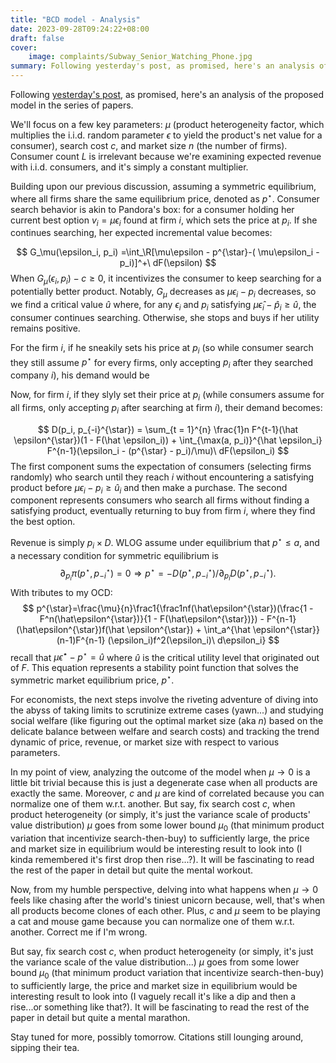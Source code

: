 ```yaml
---
title: "BCD model - Analysis"
date: 2023-09-28T09:24:22+08:00
draft: false
cover:
    image: complaints/Subway_Senior_Watching_Phone.jpg
summary: Following yesterday's post, as promised, here's an analysis of the model in the series of papers.
---
```


Following [yesterday's post](https://aritang.github.io/posts/bcd_model/), as promised, here's an analysis of the proposed model in the series of papers.

We'll focus on a few key parameters: $\mu$ (product heterogeneity factor, which multiplies the i.i.d. random parameter $\epsilon$ to yield the product's net value for a consumer), search cost $c$, and market size $n$ (the number of firms). Consumer count $L$ is irrelevant because we're examining expected revenue with i.i.d. consumers, and it's simply a constant multiplier.

Building upon our previous discussion, assuming a symmetric equilibrium, where all firms share the same equilibrium price, denoted as $p^{\star}$. Consumer search behavior is akin to Pandora's box: for a consumer holding her current best option $v_i = \mu\epsilon_i$ found at firm $i$, which sets the price at $p_i$. If she continues searching, her expected incremental value becomes:

$$
G_\mu(\epsilon_i, p_i) =\int_\R[\mu\epsilon - p^{\star}-( \mu\epsilon_i - p_i)]^+\ dF(\epsilon)
$$
When $G_\mu(\epsilon_i, p_i) - c \geq 0$, it incentivizes the consumer to keep searching for a potentially better product. Notably, $G_\mu$ decreases as $\mu\epsilon_i - p_i$ decreases, so we find a critical value $\hat u$ where, for any $\epsilon_i$ and $p_i$ satisfying $\mu \hat\epsilon_i - \hat p_i \geq \hat u$, the consumer continues searching. Otherwise, she stops and buys if her utility remains positive.

For the firm $i$, if he sneakily sets his price at $p_i$  (so while consumer search they still assume $p^{\star}$ for every firms, only accepting $p_i$ after they searched company $i$), his demand would be

Now, for firm $i$, if they slyly set their price at $p_i$ (while consumers assume for all firms, only accepting $p_i$ after searching at firm $i$), their demand becomes:

$$
D(p_i, p_{-i}^{\star}) = \sum_{t = 1}^{n} \frac{1}n F^{t-1}(\hat \epsilon^{\star})(1 - F(\hat \epsilon_i)) + \int_{\max(a, p_i)}^{\hat \epsilon_i} F^{n-1}(\epsilon_i - (p^{\star} - p_i)/\mu)\ dF(\epsilon_i)
$$
The first component sums the expectation of consumers (selecting firms randomly) who search until they reach $i$ without encountering a satisfying product before $\mu\epsilon_i - p_i \geq \hat u_i$ and then make a purchase. The second component represents consumers who search all firms without finding a satisfying product, eventually returning to buy from firm $i$, where they find the best option.

Revenue is simply $p_i \times D$. WLOG assume under equilibrium that $p^{\star} \leq a$, and a necessary condition for symmetric equilibrium is
$$
\partial_{p_i}\pi(p^{\star}, p_{-i}^{\star}) = 0\Rightarrow p^{\star} = -D(p^{\star}, p_{-i}^{\star})/\partial_{p_i}D(p^{\star}, p_{-i}^{\star}).
$$
With tributes to my OCD:
$$
p^{\star}=\frac{\mu}{n}\frac1{\frac1nf(\hat\epsilon^{\star})(\frac{1 - F^n(\hat\epsilon^{\star})}{1 - F(\hat\epsilon^{\star})}) - F^{n-1}(\hat\epsilon^{\star})f(\hat \epsilon^{\star}) + \int_a^{\hat \epsilon^{\star}}(n-1)F^{n-1} (\epsilon_i)f^2(\epsilon_i)\ d\epsilon_i}
$$
recall that $\mu \hat \epsilon^{\star} - p^{\star} = \hat u$ where $\hat u$ is the critical utility level that originated out of $F$. This equation represents a stability point function that solves the symmetric market equilibrium price, $p^{\star}$.

For economists, the next steps involve the riveting adventure of diving into the abyss of taking limits to scrutinize extreme cases (yawn...) and studying social welfare (like figuring out the optimal market size (aka $n$) based on the delicate balance between welfare and search costs) and tracking the trend dynamic of price, revenue, or market size with respect to various parameters.

In my point of view, analyzing the outcome of the model when $\mu \to 0$ is a little bit trivial because this is just a degenerate case when all products are exactly the same. Moreover, $c$ and $\mu$ are kind of correlated because you can normalize one of them w.r.t. another. But say, fix search cost $c$, when product heterogeneity (or simply, it's just the variance scale of products' value distribution) $\mu$ goes from some lower bound $\mu_0$ (that minimum product variation that incentivize search-then-buy) to sufficiently large, the price and market size in equilibrium would be interesting result to look into (I kinda remembered it's first drop then rise...?). It will be fascinating to read the rest of the paper in detail but quite the mental workout.

Now, from my humble perspective, delving into what happens when $\mu \to 0$ feels like chasing after the world's tiniest unicorn because, well, that's when all products become clones of each other. Plus, $c$ and $\mu$ seem to be playing a cat and mouse game because you can normalize one of them w.r.t. another. Correct me if I'm wrong.

But say, fix search cost $c$, when product heterogeneity (or simply, it's just the variance scale of the value distribution...) $\mu$ goes from some lower bound $\mu_0$ (that minimum product variation that incentivize search-then-buy) to sufficiently large, the price and market size in equilibrium would be interesting result to look into (I vaguely recall it's like a dip and then a rise...or something like that?). It will be fascinating to read the rest of the paper in detail but quite a mental marathon.

Stay tuned for more, possibly tomorrow. Citations still lounging around, sipping their tea.
